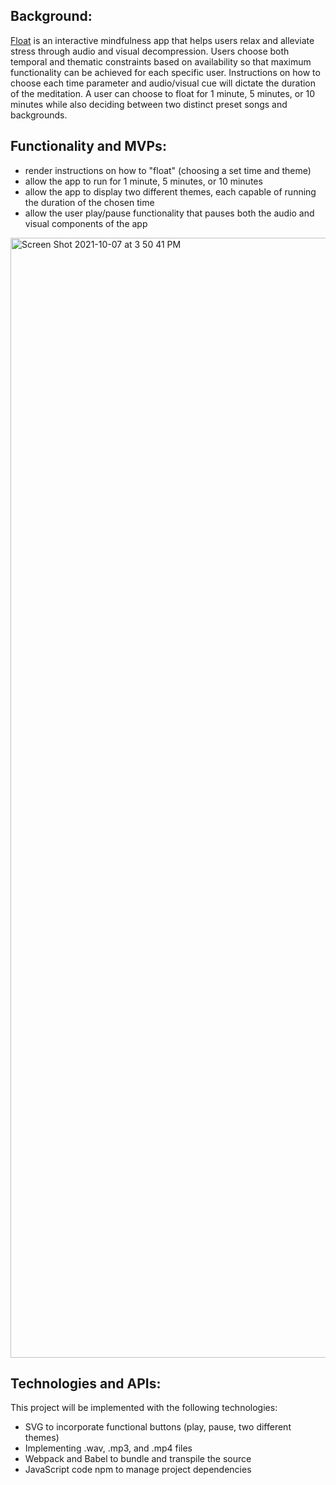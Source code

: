 ## Background:

[Float](https://cvhcvhcvh.github.io/float/) is an interactive mindfulness app that helps users relax and alleviate stress through audio and visual decompression.  Users choose both temporal and thematic constraints based on availability so that maximum functionality can be achieved for each specific user.  Instructions on how to choose each time parameter and audio/visual cue will dictate the duration of the meditation.  A user can choose to float for 1 minute, 5 minutes, or 10 minutes while also deciding between two distinct preset songs and backgrounds.  

## Functionality and MVPs:

* render instructions on how to "float" (choosing a set time and theme)
* allow the app to run for 1 minute, 5 minutes, or 10 minutes 
* allow the app to display two different themes, each capable of running the duration of the chosen time
* allow the user play/pause functionality that pauses both the audio and visual components of the app

<img width="1792" alt="Screen Shot 2021-10-07 at 3 50 41 PM" src="https://user-images.githubusercontent.com/77473921/136460313-0b6c2893-bddd-4b32-ac97-63705037ded6.png">

## Technologies and APIs:

This project will be implemented with the following technologies:

* SVG to incorporate functional buttons (play, pause, two different themes)
* Implementing .wav, .mp3, and .mp4 files
* Webpack and Babel to bundle and transpile the source 
* JavaScript code npm to manage project dependencies

